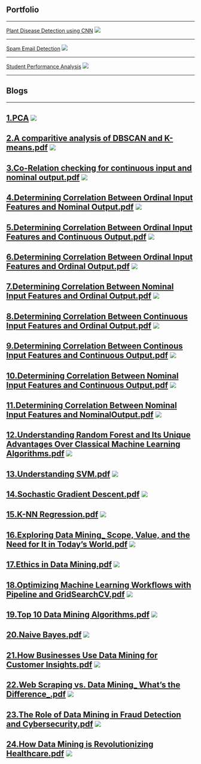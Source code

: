## Portfolio

---
[Plant Disease Detection using CNN](https://colab.research.google.com/drive/1vOW70sx9Y73zru4CxjgntVCWzd2FWPem#scrollTo=qJzB3f4xq7yK)
<img src="images/Plant_D.webp?raw=true"/>

---
[Spam Email Detection](https://colab.research.google.com/drive/1HOBe49R8ncd8GlZRBMoev--b88l8yw5J)
<img src="images/Spam_img.webp?raw=true"/>

---
[Student Performance Analysis](https://colab.research.google.com/drive/1WwAUDC8xhw4jh093aI-tY51wt1jSh-3N)
<img src="images/1.jpg?raw=true"/>

---
## Blogs
---
[1.PCA](/pdf/1.pdf)
<img src="images/2.webp?raw=true"/>
---
[2.A comparitive analysis of DBSCAN and K-means.pdf](/pdf/2.pdf)
<img src="images/2.webp?raw=true"/>
---
[3.Co-Relation checking for continuous input and nominal output.pdf](/pdf/3.pdf)
<img src="images/2.webp?raw=true"/>
---
[4.Determining Correlation Between Ordinal Input Features and Nominal Output.pdf](/pdf/4.pdf)
<img src="images/2.webp?raw=true"/>
---
[5.Determining Correlation Between Ordinal Input Features and Continuous Output.pdf](/pdf/5.pdf)
<img src="images/2.webp?raw=true"/>
---
[6.Determining Correlation Between Ordinal Input Features and Ordinal Output.pdf](/pdf/6.pdf)
<img src="images/2.webp?raw=true"/>
---
[7.Determining Correlation Between Nominal Input Features and Ordinal Output.pdf](/pdf/7.pdf)
<img src="images/2.webp?raw=true"/>
---
[8.Determining Correlation Between Continuous Input Features and Ordinal Output.pdf](/pdf/8.pdf)
<img src="images/2.webp?raw=true"/>
---
[9.Determining Correlation Between Continous Input Features and Continuous Output.pdf](/pdf/9.pdf)
<img src="images/2.webp?raw=true"/>
---
[10.Determining Correlation Between Nominal Input Features and Continuous Output.pdf](/pdf/10.pdf)
<img src="images/2.webp?raw=true"/>
---
[11.Determining Correlation Between Nominal Input Features and NominalOutput.pdf](/pdf/11.pdf)
<img src="images/2.webp?raw=true"/>
---
[12.Understanding Random Forest and Its Unique Advantages Over Classical Machine Learning Algorithms.pdf](/pdf/12.pdf)
<img src="images/2.webp?raw=true"/>
---
[13.Understanding SVM.pdf](/pdf/13.pdf)
<img src="images/2.webp?raw=true"/>
---
[14.Sochastic Gradient Descent.pdf](/pdf/14.pdf)
<img src="images/2.webp?raw=true"/>
---
[15.K-NN Regression.pdf](/pdf/15.pdf)
<img src="images/2.webp?raw=true"/>
---
[16.Exploring Data Mining_ Scope, Value, and the Need for It in Today’s World.pdf](/pdf/16.pdf)
<img src="images/2.webp?raw=true"/>
---
[17.Ethics in Data Mining.pdf](/pdf/17.pdf)
<img src="images/2.webp?raw=true"/>
---
[18.Optimizing Machine Learning Workflows with Pipeline and GridSearchCV.pdf](/pdf/18.pdf
)
<img src="images/2.webp?raw=true"/>
---
[19.Top 10 Data Mining Algorithms.pdf](/pdf/19.pdf)
<img src="images/2.webp?raw=true"/>
---
[20.Naive Bayes.pdf](/pdf/20.pdf)
<img src="images/2.webp?raw=true"/>
---
[21.How Businesses Use Data Mining for Customer Insights.pdf](/pdf/21.pdf)
<img src="images/2.webp?raw=true"/>
---
[22.Web Scraping vs. Data Mining_ What’s the Difference_.pdf](/pdf/22.pdf)
<img src="images/2.webp?raw=true"/>
---
[23.The Role of Data Mining in Fraud Detection and Cybersecurity.pdf](/pdf/23.pdf)
<img src="images/2.webp?raw=true"/>
---
[24.How Data Mining is Revolutionizing Healthcare.pdf](/pdf/24.pdf)
<img src="images/2.webp?raw=true"/>
---







